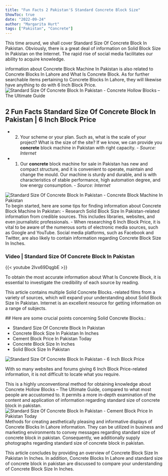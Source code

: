 ```yaml
---
title: "Fun Facts 2 Pakistan'S Standard Concrete Block Size"
ShowToc: true 
date: "2022-09-24"
author: "Margarita Hurt" 
tags: ["Pakistan", "Concrete"]
---
```


	
This time around, we shall cover Standard Size Of Concrete Block In Pakistan. Obviously, there is a great deal of information on Solid Block Size In Pakistan on the Internet. The rapid rise of social media facilitates our ability to acquire knowledge.

information about Concrete Block Machine In Pakistan is also related to Concrete Blocks In Lahore and What Is Concrete Block. As for further searchable items pertaining to Concrete Blocks In Lahore, they will likewise have anything to do with 6 Inch Block Price.
<img loading="lazy" src="https://www.planndesign.com/sites/default/files/styles/1200x620/public/2019/12/concrete-pavement-floor-construction-dwg-cad-details.jpg?itok=5OWW8XXI" onerror="this.onerror=null;this.src='https://blogger.googleusercontent.com/img/a/AVvXsEhe7F7TRXHtjiKvHb5vS7DmnxvpHiDyoYyYvm1nHB3Qp2_w3BnM6A2eq4v7FYxCC9bfZt3a9vIMtAYEKUiaDQbHMg-ViyGmRIj39MLp0bGFfgfYw1Dc9q_H-T0wiTm3l0Uq42dETrN9eC8aGJ9_IORZsxST1AcLR7np1koOfcc7tnHa4S8Mwz_xD9d0=s16000';" alt="Standard Size Of Concrete Block In Pakistan - Concrete Hollow Blocks – The Ultimate Guide" >

## 2 Fun Facts Standard Size Of Concrete Block In Pakistan | 6 Inch Block Price
-   2. Your scheme or your plan. Such as, what is the scale of your project? What is the size of the site? If we know, we can provide you **concrete** block machine in Pakistan with right capacity. - <cite>Source: Internet</cite>
-   1. Our **concrete** block machine for sale in Pakistan has new and compact structure, and it is convenient to operate, maintain and change the mould. Our machine is sturdy and durable, and is with characteristics of stable performance, high automation degree, and low energy consumption. - <cite>Source: Internet</cite>


<img loading="lazy" src="https://www.revomac.in/assets/frontend/images/concrete-products-icon/ventilation-block/3.jpg" onerror="this.onerror=null;this.src='https://blogger.googleusercontent.com/img/a/AVvXsEhe7F7TRXHtjiKvHb5vS7DmnxvpHiDyoYyYvm1nHB3Qp2_w3BnM6A2eq4v7FYxCC9bfZt3a9vIMtAYEKUiaDQbHMg-ViyGmRIj39MLp0bGFfgfYw1Dc9q_H-T0wiTm3l0Uq42dETrN9eC8aGJ9_IORZsxST1AcLR7np1koOfcc7tnHa4S8Mwz_xD9d0=s16000';" alt="Standard Size Of Concrete Block In Pakistan - Concrete Block Machine In Pakistan" >
To begin started, here are some tips for finding information about Concrete Block Machine In Pakistan:
- Research Solid Block Size In Pakistan-related information from credible sources. This includes libraries, websites, and even journalistic professionals.
- When researching 6 Inch Block Price, it is vital to be aware of the numerous sorts of electronic media sources, such as Google and YouTube. Social media platforms, such as Facebook and Twitter, are also likely to contain information regarding Concrete Block Size In Inches.

### Video | Standard Size Of Concrete Block In Pakistan
{{< youtube 2Ivx69DqgbE >}} 

To obtain the most accurate information about What Is Concrete Block, it is essential to investigate the credibility of each source by reading.

This article contains multiple Solid Concrete Blocks.-related films from a variety of sources, which will expand your understanding about Solid Block Size In Pakistan. Internet is an excellent resource for getting information on a range of subjects.
<script async="async" data-cfasync="false" src="//normallydemandedalter.com/fe63df3c5408708b15d8dc3d9b206b31/invoke.js"></script>
<div id="container-fe63df3c5408708b15d8dc3d9b206b31"></div>
## Here are some crucial points concerning Solid Concrete Blocks.:

- Standard Size Of Concrete Block In Pakistan
- Concrete Block Size In Pakistan In Inches
- Cement Block Price In Pakistan Today
- Concrete Block Size In Inches
- Solid Block Size In Pakistan

 <img loading="lazy" src="https://sansoucystone.com/wp-content/uploads/2020/05/Unilock-Brussels-Block®-Concrete-Patio-Pavers-1536x864.jpg" onerror="this.onerror=null;this.src='https://blogger.googleusercontent.com/img/a/AVvXsEhe7F7TRXHtjiKvHb5vS7DmnxvpHiDyoYyYvm1nHB3Qp2_w3BnM6A2eq4v7FYxCC9bfZt3a9vIMtAYEKUiaDQbHMg-ViyGmRIj39MLp0bGFfgfYw1Dc9q_H-T0wiTm3l0Uq42dETrN9eC8aGJ9_IORZsxST1AcLR7np1koOfcc7tnHa4S8Mwz_xD9d0=s16000';" alt="Standard Size Of Concrete Block In Pakistan - 6 Inch Block Price" >

With so many websites and forums giving 6 Inch Block Price-related information, it is not difficult to locate what you require.

This is a highly unconventional method for obtaining knowledge about Concrete Hollow Blocks – The Ultimate Guide, compared to what most people are accustomed to. It permits a more in-depth examination of the content and application of information regarding standard size of concrete block in pakistan.
<img loading="lazy" src="https://www.monaprecast.co.uk/wp-content/uploads/2019/01/IMG_1330.jpg" onerror="this.onerror=null;this.src='https://blogger.googleusercontent.com/img/a/AVvXsEhe7F7TRXHtjiKvHb5vS7DmnxvpHiDyoYyYvm1nHB3Qp2_w3BnM6A2eq4v7FYxCC9bfZt3a9vIMtAYEKUiaDQbHMg-ViyGmRIj39MLp0bGFfgfYw1Dc9q_H-T0wiTm3l0Uq42dETrN9eC8aGJ9_IORZsxST1AcLR7np1koOfcc7tnHa4S8Mwz_xD9d0=s16000';" alt="Standard Size Of Concrete Block In Pakistan - Cement Block Price In Pakistan Today" >
Methods for creating aesthetically pleasing and informative displays of Concrete Blocks In Lahore information. They can be utilized in business and marketing environments to convey messages regarding standard size of concrete block in pakistan. Consequently, we additionally supply photographs regarding standard size of concrete block in pakistan.

This article concludes by providing an overview of Concrete Block Size In Pakistan In Inches. In addition, Concrete Blocks In Lahore and standard size of concrete block in pakistan are discussed to compare your understanding of Concrete Block Size In Inches.
	
	

